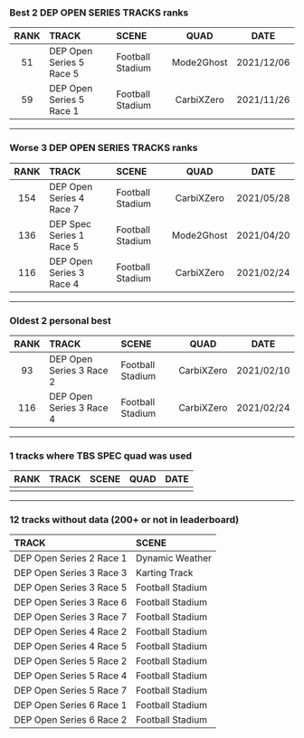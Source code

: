 ### Best 2 DEP OPEN SERIES TRACKS ranks
|RANK|TRACK|SCENE|QUAD|DATE|
|:---:|:---|:---|:---:|:---:|
|51|DEP Open Series 5 Race 5|Football Stadium|Mode2Ghost|2021/12/06|
|59|DEP Open Series 5 Race 1|Football Stadium|CarbiXZero|2021/11/26|
---
### Worse 3 DEP OPEN SERIES TRACKS ranks
|RANK|TRACK|SCENE|QUAD|DATE|
|:---:|:---|:---|:---:|:---:|
|154|DEP Open Series 4 Race 7|Football Stadium|CarbiXZero|2021/05/28|
|136|DEP Spec Series 1 Race 5|Football Stadium|Mode2Ghost|2021/04/20|
|116|DEP Open Series 3 Race 4|Football Stadium|CarbiXZero|2021/02/24|
---
### Oldest 2 personal best
|RANK|TRACK|SCENE|QUAD|DATE|
|:---:|:---|:---|:---:|:---:|
|93|DEP Open Series 3 Race 2|Football Stadium|CarbiXZero|2021/02/10|
|116|DEP Open Series 3 Race 4|Football Stadium|CarbiXZero|2021/02/24|
---
### 1 tracks where TBS SPEC quad was used
|RANK|TRACK|SCENE|QUAD|DATE|
|:---:|:---|:---|:---:|:---:|
||||||
---
### 12 tracks without data (200+ or not in leaderboard)
|TRACK|SCENE|
|:---|:---|
|DEP Open Series 2 Race 1|Dynamic Weather|
|DEP Open Series 3 Race 3|Karting Track|
|DEP Open Series 3 Race 5|Football Stadium|
|DEP Open Series 3 Race 6|Football Stadium|
|DEP Open Series 3 Race 7|Football Stadium|
|DEP Open Series 4 Race 2|Football Stadium|
|DEP Open Series 4 Race 5|Football Stadium|
|DEP Open Series 5 Race 2|Football Stadium|
|DEP Open Series 5 Race 4|Football Stadium|
|DEP Open Series 5 Race 7|Football Stadium|
|DEP Open Series 6 Race 1|Football Stadium|
|DEP Open Series 6 Race 2|Football Stadium|

